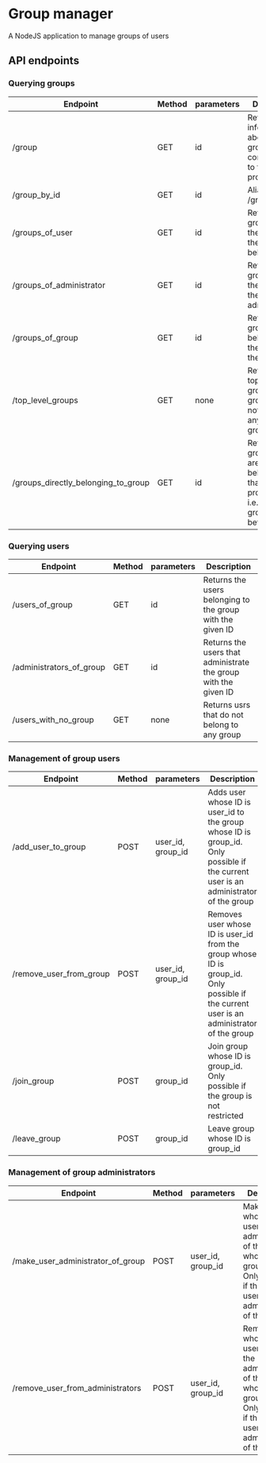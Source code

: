 # Group manager
A NodeJS application to manage groups of users

## API endpoints

### Querying groups
| Endpoint | Method | parameters | Description |
| --- | --- | --- | --- |
| /group | GET | id | Returns information about the group corresponding to the provided ID |
| /group_by_id | GET | id | Alias of /group |
| /groups_of_user | GET | id | Returns the groups that the user with the given ID is belonging to |
| /groups_of_administrator | GET | id | Returns the groups that the user with the given ID is administrating |
| /groups_of_group | GET | id | Returns the groups belonging to the group with the given ID |
| /top_level_groups | GET | none | Returns the top level groups, i.e. groups that do not belong to any other group |
| /groups_directly_belonging_to_group | GET | id | Returns groups that are directly belonging to that with the provided ID, i.e. no other group in between |

### Querying users
| Endpoint | Method | parameters | Description |
| --- | --- | --- | --- |
| /users_of_group | GET | id | Returns the users belonging to the group with the given ID |
| /administrators_of_group | GET | id | Returns the users that administrate the group with the given ID |
| /users_with_no_group | GET | none | Returns usrs that do not belong to any group |

### Management of group users
| Endpoint | Method | parameters | Description |
| --- | --- | --- | --- |
| /add_user_to_group | POST | user_id, group_id | Adds user whose ID is user_id to the group whose ID is group_id. Only possible if the current user is an administrator of the group |
| /remove_user_from_group | POST | user_id, group_id | Removes user whose ID is user_id from the group whose ID is group_id. Only possible if the current user is an administrator of the group |
| /join_group | POST | group_id | Join group whose ID is group_id. Only possible if the group is not restricted |
| /leave_group | POST | group_id | Leave group whose ID is group_id |

### Management of group administrators
| Endpoint | Method | parameters | Description |
| --- | --- | --- | --- |
| /make_user_administrator_of_group | POST | user_id, group_id | Make user whose ID is user_id an administrator of the group whose ID is group_id. Only possible if the current user is an administrator of the group |
| /remove_user_from_administrators | POST | user_id, group_id | Removes user whose ID is user_id from the administrators of the group whose ID is group_id. Only possible if the current user is an administrator of the group |

